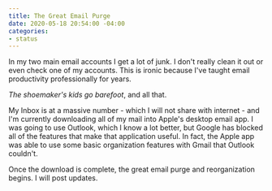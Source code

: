 ```yaml
---
title: The Great Email Purge
date: 2020-05-18 20:54:00 -04:00
categories:
- status
---
```


In my two main email accounts I get  a lot of junk.  I don't really clean it out or even check one of my accounts.  This is ironic because I've taught email productivity professionally for years. 

*The shoemaker's kids go barefoot*, and all that. 

My Inbox is at a massive number - which I will not share with internet - and I'm currently downloading all of my mail into Apple's desktop email app.  I was going to use Outlook, which I know a lot better, but Google has blocked all of the features that make that application useful.  In fact, the Apple app was able to use some basic organization features with Gmail that Outlook couldn't.  

Once the download is complete, the great email purge and reorganization begins.  I will post updates.  